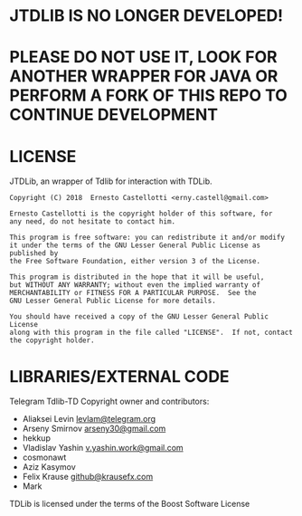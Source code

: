 
JTDLIB IS NO LONGER DEVELOPED!
======
PLEASE DO NOT USE IT, LOOK FOR ANOTHER WRAPPER FOR JAVA OR PERFORM A FORK OF THIS REPO TO CONTINUE DEVELOPMENT
======

LICENSE
=======
  JTDLib, an wrapper of Tdlib for interaction with TDLib.

    Copyright (C) 2018  Ernesto Castellotti <erny.castell@gmail.com>
    
    Ernesto Castellotti is the copyright holder of this software, for 
    any need, do not hesitate to contact him.
    
    This program is free software: you can redistribute it and/or modify
    it under the terms of the GNU Lesser General Public License as published by
    the Free Software Foundation, either version 3 of the License.

    This program is distributed in the hope that it will be useful,
    but WITHOUT ANY WARRANTY; without even the implied warranty of
    MERCHANTABILITY or FITNESS FOR A PARTICULAR PURPOSE.  See the
    GNU Lesser General Public License for more details.

    You should have received a copy of the GNU Lesser General Public License
    along with this program in the file called "LICENSE".  If not, contact the copyright holder.
	
LIBRARIES/EXTERNAL CODE
=======================
Telegram Tdlib-TD Copyright owner and contributors: 
  - Aliaksei Levin <levlam@telegram.org>
  - Arseny Smirnov <arseny30@gmail.com>
  - hekkup
  - Vladislav Yashin <v.yashin.work@gmail.com>
  - cosmonawt
  - Aziz Kasymov 
  - Felix Krause <github@krausefx.com>
  - Mark
  
TDLib is licensed under the terms of the Boost Software License										   
